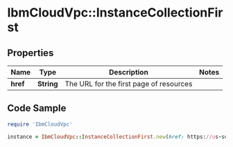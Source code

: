 # IbmCloudVpc::InstanceCollectionFirst

## Properties

Name | Type | Description | Notes
------------ | ------------- | ------------- | -------------
**href** | **String** | The URL for the first page of resources | 

## Code Sample

```ruby
require 'IbmCloudVpc'

instance = IbmCloudVpc::InstanceCollectionFirst.new(href: https://us-south.iaas.cloud.ibm.com/v1/instances?limit&#x3D;20)
```


